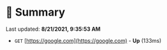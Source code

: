 # 📖 Summary
Last updated: **8/21/2021, 9:35:53 AM**

- `GET` [https://google.com](https://google.com) - **Up** (133ms)

